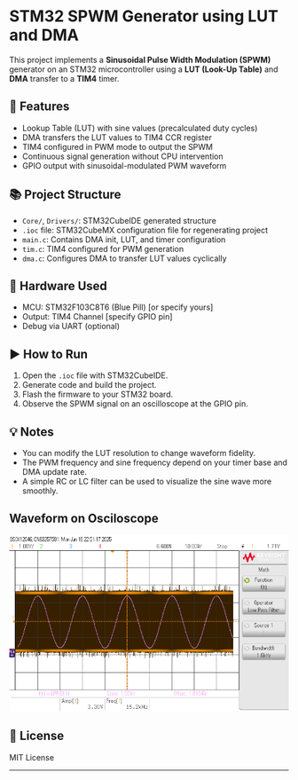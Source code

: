 # STM32 SPWM Generator using LUT and DMA

This project implements a **Sinusoidal Pulse Width Modulation (SPWM)** generator on an STM32 microcontroller using a **LUT (Look-Up Table)** and **DMA** transfer to a **TIM4** timer.

## 🔧 Features

- Lookup Table (LUT) with sine values (precalculated duty cycles)
- DMA transfers the LUT values to TIM4 CCR register
- TIM4 configured in PWM mode to output the SPWM
- Continuous signal generation without CPU intervention
- GPIO output with sinusoidal-modulated PWM waveform

## 📚 Project Structure

- `Core/`, `Drivers/`: STM32CubeIDE generated structure
- `.ioc` file: STM32CubeMX configuration file for regenerating project
- `main.c`: Contains DMA init, LUT, and timer configuration
- `tim.c`: TIM4 configured for PWM generation
- `dma.c`: Configures DMA to transfer LUT values cyclically

## 🧪 Hardware Used

- MCU: STM32F103C8T6 (Blue Pill) [or specify yours]
- Output: TIM4 Channel [specify GPIO pin]
- Debug via UART (optional)

## ▶️ How to Run

1. Open the `.ioc` file with STM32CubeIDE.
2. Generate code and build the project.
3. Flash the firmware to your STM32 board.
4. Observe the SPWM signal on an oscilloscope at the GPIO pin.

## 💡 Notes

- You can modify the LUT resolution to change waveform fidelity.
- The PWM frequency and sine frequency depend on your timer base and DMA update rate.
- A simple RC or LC filter can be used to visualize the sine wave more smoothly.

## Waveform on Osciloscope
![SPWM waveform](waveforms/spwm_scope.png)

## 📜 License

MIT License

---
